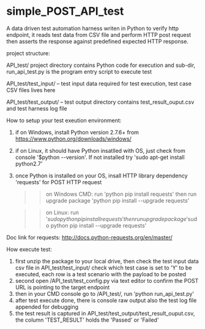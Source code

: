 # simple_POST_API_test
A data driven test automation harness writen in Python to verify http endpoint, it reads test data from CSV file and perform HTTP post request then asserts the response against predefined expected HTTP response.

project structure:

API_test/ project directory contains Python code for execution and sub-dir, run_api_test.py is the program entry script to execute test 

API_test/test_input/ – test input data required for test execution, test case CSV files lives here

API_test/test_output/ – test output directory contains test_result_ouput.csv and test harness log file

How to setup your test exeution environment:
1. if on Windows, install Python version 2.7.6+ from https://www.python.org/downloads/windows/
2. if on Linux, it should have Python insatlled with OS, just check from console '$python --version'. If not installed try 'sudo apt-get install python2.7'
3. once Python is installed on your OS, insall HTTP library dependency 'requests' for POST HTTP request

    >> on Windows CMD: run 'python pip install requests' then run upgrade package 'python pip install --upgrade requests'
    
    >> on Linux: run '$sudo python pip install requests' then run upgrade package '$sudo python pip install --upgrade requests'

Doc link for requests: http://docs.python-requests.org/en/master/

How execute test:
1. first unzip the package to your local drive, then check the test input data csv file in API_test/test_input/ check which test case is set to 'Y' to be executed, each row is a test scenario with the payload to be posted
2. second open /API_test/test_config.py via text editor to confirm the POST URL is pointing to the target endpoint
3. then in your CMD console go to /API_test/, run 'python run_api_test.py' 
4. after test execute done, there is console raw output also the test log file appended for debugging
5. the test result is captured in API_test/test_output/test_result_ouput.csv, the column 'TEST_RESULT' holds the 'Passed' or 'Failed'
